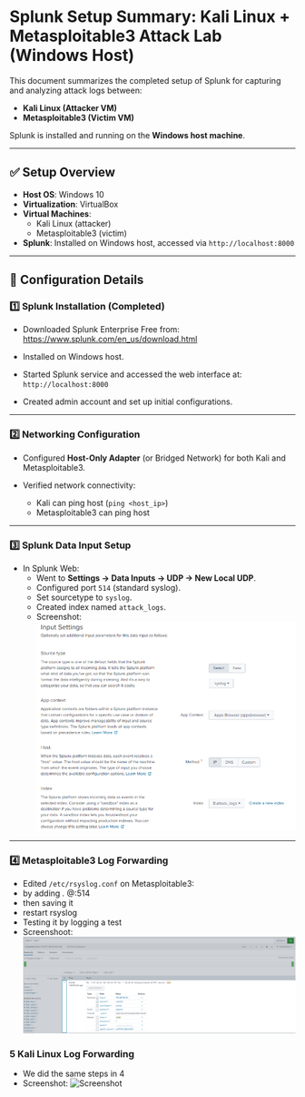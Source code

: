 # Splunk Setup Summary: Kali Linux + Metasploitable3 Attack Lab (Windows Host)

This document summarizes the completed setup of Splunk for capturing and analyzing attack logs between:
- **Kali Linux (Attacker VM)**
- **Metasploitable3 (Victim VM)**

Splunk is installed and running on the **Windows host machine**.

---

## ✅ Setup Overview

- **Host OS**: Windows 10
- **Virtualization**: VirtualBox
- **Virtual Machines**:
  - Kali Linux (attacker)
  - Metasploitable3 (victim)
- **Splunk**: Installed on Windows host, accessed via `http://localhost:8000`

---

## 🔧 Configuration Details

### 1️⃣ Splunk Installation (Completed)

- Downloaded Splunk Enterprise Free from:  
  https://www.splunk.com/en_us/download.html

- Installed on Windows host.

- Started Splunk service and accessed the web interface at:  
  `http://localhost:8000`

- Created admin account and set up initial configurations.

---

### 2️⃣ Networking Configuration

- Configured **Host-Only Adapter** (or Bridged Network) for both Kali and Metasploitable3.

- Verified network connectivity:
  - Kali can ping host (`ping <host_ip>`)
  - Metasploitable3 can ping host

---

### 3️⃣ Splunk Data Input Setup

- In Splunk Web:
  - Went to **Settings → Data Inputs → UDP → New Local UDP**.
  - Configured port `514` (standard syslog).
  - Set sourcetype to `syslog`.
  - Created index named `attack_logs`.
  - Screenshot:
    ![Screenshot](UDP_config)

---

### 4️⃣ Metasploitable3 Log Forwarding

- Edited `/etc/rsyslog.conf` on Metasploitable3:
- by adding *.* @<host-ip>:514
- then saving it
- restart rsyslog
- Testing it by logging a test
- Screenshoot:
![Screenshot](SplunkMetasploitable)

### 5 Kali Linux Log Forwarding

- We did the same steps in 4
- Screenshot:
![Screenshot](SplunkKali)

